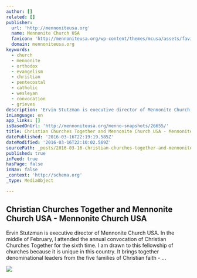 ```yaml
---
author: []
related: []
publisher:
  url: 'http://mennoniteusa.org'
  name: Mennonite Church USA
  favicon: 'http://mennoniteusa.org/wp-content/themes/mcusa/assets/favicon-16x16.png'
  domain: mennoniteusa.org
keywords:
  - church
  - mennonite
  - orthodox
  - evangelism
  - christian
  - pentecostal
  - catholic
  - wesleyan
  - convocation
  - grieves
description: 'Ervin Stutzman is executive director of Mennonite Church USA. In the middle of February, I attended the annual convocation of Christian Churches Together for the sixth time. I am drawn to this fellowship of churches because it is unique in this country. It brings together denominational leaders from the five families of Christian faith - ...'
inLanguage: en
app_links: []
isBasedOnUrl: 'http://mennoniteusa.org/menno-snapshots/26655/'
title: Christian Churches Together and Mennonite Church USA - Mennonite Church USA
datePublished: '2016-03-16T22:19:19.585Z'
dateModified: '2016-03-16T22:10:02.569Z'
sourcePath: _posts/2016-03-16-christian-churches-together-and-mennonite-church-usa-menno.md
published: true
inFeed: true
hasPage: false
inNav: false
_context: 'http://schema.org'
_type: MediaObject

---
```

<article style=""><h1>Christian Churches Together and Mennonite Church USA - Mennonite Church USA</h1><p>Ervin Stutzman is executive director of Mennonite Church USA. In the middle of February, I attended the annual convocation of Christian Churches Together for the sixth time. I am drawn to this fellowship of churches because it is unique in this country. It brings together denominational leaders from the five families of Christian faith - ...</p><img src="http://mennoniteusa.org/wp-content/uploads/2015/02/150911_0245.jpg" /></article>